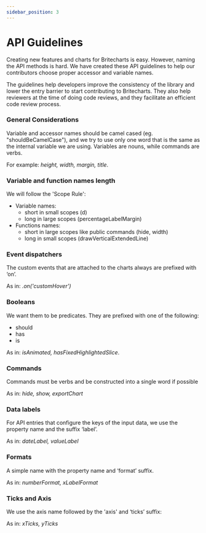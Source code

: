 ```yaml
---
sidebar_position: 3
---
```


# API Guidelines

Creating new features and charts for Britecharts is easy. However, naming the API methods is hard. We have created these API guidelines to help our contributors choose proper accessor and variable names.

The guidelines help developers improve the consistency of the library and lower the entry barrier to start contributing to Britecharts. They also help reviewers at the time of doing code reviews, and they facilitate an efficient code review process.

### General Considerations

Variable and accessor names should be camel cased (eg. "shouldBeCamelCase"), and we try to use only one word that is the same as the internal variable we are using. Variables are nouns, while commands are verbs.

For example: _height, width, margin, title_.

### Variable and function names length

We will follow the 'Scope Rule':

-   Variable names:
    -   short in small scopes (d)
    -   long in large scopes (percentageLabelMargin)
-   Functions names:
    -   short in large scopes like public commands (hide, width)
    -   long in small scopes (drawVerticalExtendedLine)

### Event dispatchers

The custom events that are attached to the charts always are prefixed with ‘on’.

As in: _.on('customHover')_

### Booleans

We want them to be predicates. They are prefixed with one of the following:

-   should
-   has
-   is

As in: _isAnimated, hasFixedHighlightedSlice_.

### Commands

Commands must be verbs and be constructed into a single word if possible

As in: _hide, show, exportChart_

### Data labels

For API entries that configure the keys of the input data, we use the property name and the suffix ‘label’.

As in: _dateLabel, valueLabel_

### Formats

A simple name with the property name and ‘format’ suffix.

As in: _numberFormat, xLabelFormat_

### Ticks and Axis

We use the axis name followed by the 'axis' and ‘ticks’ suffix:

As in: _xTicks, yTicks_
